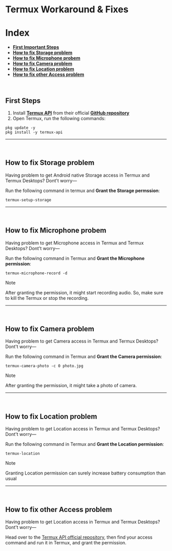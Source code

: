 # Termux Workaround & Fixes
# Index
- **[First Important Steps](#fix-first)**
- **[How to fix Storage problem](#storage)**
- **[How to fix Microphone probem](#microphone)**
- **[How to fix Camera problem](#camera)**
- **[How to fix Location problem](#location)**
- **[How to fix other Access problem](#other)**

<br>

## First Steps <a name=fix-first></a>
1. Install **[Termux API](https://github.com/termux/termux-api/releases)** from their official **[GitHub repository](https://github.com/termux/termux-api/releases)**
2. Open Termux, run the following commands:
```
pkg update -y
pkg install -y termux-api
```

---
<br>

## How to fix Storage problem <a name=storage></a>
Having problem to get Android native Storage access in Termux and Termux Desktops? Dont't worry—

Run the following command in termux and **Grant the Storage permssion**:
```
termux-setup-storage
```

---
<br>

## How to fix Microphone probem <a name=microphone></a>
Having problem to get Microphone access in Termux and Termux Desktops? Dont't worry—

Run the following command in Termux and **Grant the Microphone permission**:
```
termux-microphone-record -d
```
> [!NOTE]
> After granting the permission, it might start recording audio. So, make sure to kill the Termux or stop the recording.

---
<br>

## How to fix Camera problem <a name=camera></a>
Having problem to get Camera access in Termux and Termux Desktops? Dont't worry—

Run the following command in Termux and **Grant the Camera permission**:
```
termux-camera-photo -c 0 photo.jpg
```
> [!NOTE]
> After granting the permission, it might take a photo of camera.

---
<br>

## How to fix Location problem <a name=location></a>
Having problem to get Location access in Termux and Termux Desktops? Dont't worry—

Run the following command in Termux and **Grant the Location permission**:
```
termux-location
```
> [!NOTE]
> Granting Location permission can surely increase battery consumption than usual
---
<br>

## How to fix other Access problem <a name=other></a>
Having problem to get Location access in Termux and Termux Desktops? Dont't worry—

Head over to the [Termux API official repository](https://github.com/termux/termux-api), then find your access command and run it in Termux, and grant the permission.
